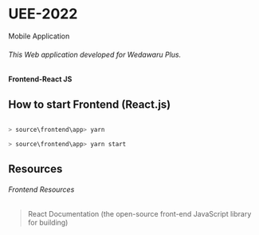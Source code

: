 # UEE-2022
Mobile Application
###### This Web application developed for Wedawaru Plus.

#### Frontend-React JS

## How to start Frontend (React.js)

```javascript

> source\frontend\app> yarn

> source\frontend\app> yarn start

```

## Resources

###### Frontend Resources

> React Documentation (the open-source front-end JavaScript library for building)  
